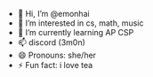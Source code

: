 - 👋 Hi, I’m @emonhai
- 👀 I’m interested in cs, math, music
- 🌱 I’m currently learning AP CSP
- 📫 discord (3m0n)
- 😄 Pronouns: she/her
- ⚡ Fun fact: i love tea

<!---
emonhai/emonhai is a ✨ special ✨ repository because its `README.md` (this file) appears on your GitHub profile.
You can click the Preview link to take a look at your changes.
--->
